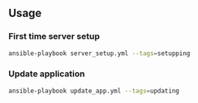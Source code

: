 ## Usage

### First time server setup

```bash
ansible-playbook server_setup.yml --tags=setupping
```

### Update application

```bash
ansible-playbook update_app.yml --tags=updating
```
